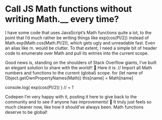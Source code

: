 
# Call JS Math functions without writing Math.__ every time?

I have some code that uses JavaScript’s Math functions quite a lot, to the point that I’d much rather be writing things like exp(cos(PI/2)) instead of Math.exp(Math.cos(Math.PI/2)), which gets ugly and unreadable fast. Even an alias like m. would be clutter. To that extent, I need a simple bit of header code to enumerate over Math and pull its entries into the current scope.

Good news is, standing on the shoulders of Stack Overflow giants, I’ve built an elegant solution to share with the world!! 🥳 Here it is:
// Import all Math numbers and functions to the current (global) scope.
for (let name of Object.getOwnPropertyNames(Math))
  this[name] = Math[name]

console.log(  exp(cos(PI/2))  )  // = 1

Codepen
I’m very happy with it, posting it here to give back to the community and to see if anyone has improvements! 💞 It truly just feels so much cleaner now, like how it should’ve always been. Math functions deserve to be global!

        
